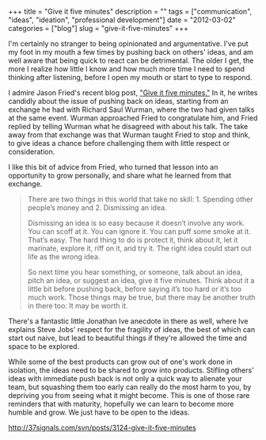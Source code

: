 +++
title = "Give it five minutes"
description = ""
tags = ["communication", "ideas", "ideation", "professional development"]
date = "2012-03-02"
categories = ["blog"]
slug = "give-it-five-minutes"
+++



<p>I'm certainly no stranger to being opinionated and argumentative. I've put my foot in my mouth a few times by pushing back on others' ideas, and am well aware that being quick to react can be detrimental. The older I get, the more I realize how little I know and how much more time I need to spend thinking after listening, before I open my mouth or start to type to respond.</p>

<p>I admire Jason Fried's recent blog post, <a href="http://37signals.com/svn/posts/3124-give-it-five-minutes">&quot;Give it five minutes.&quot;</a> In it, he writes candidly about the issue of pushing back on ideas, starting from an exchange he had with Richard Saul Wurman, where the two had given talks at the same event. Wurman approached Fried to congratulate him, and Fried replied by telling Wurman what he disagreed with about his talk. The take away from that exchange was that Wurman taught Fried to stop and think, to give ideas a chance before challenging them with little respect or consideration.</p>

<p>I like this bit of advice from Fried, who turned that lesson into an opportunity to grow personally, and share what he learned from that exchange.</p>

<p><blockquote>There are two things in this world that take no skill: 1. Spending other people’s money and 2. Dismissing an idea.</p>

<p>Dismissing an idea is so easy because it doesn’t involve any work. You can scoff at it. You can ignore it. You can puff some smoke at it. That’s easy. The hard thing to do is protect it, think about it, let it marinate, explore it, riff on it, and try it. The right idea could start out life as the wrong idea.</p>

<p>So next time you hear something, or someone, talk about an idea, pitch an idea, or suggest an idea, give it five minutes. Think about it a little bit before pushing back, before saying it’s too hard or it’s too much work. Those things may be true, but there may be another truth in there too: It may be worth it.</blockquote></p>

<p>There's a fantastic little Jonathan Ive anecdote in there as well, where Ive explains Steve Jobs' respect for the fragility of ideas, the best of which can start out naive, but lead to beautiful things if they're allowed the time and space to be explored.</p>

<p>While some of the best products can grow out of one's work done in isolation, the ideas need to be shared to grow into products. Stifling others' ideas with immediate push back is not only a quick way to alienate your team, but squashing them too early can really do the most harm to you, by depriving you from seeing what it might become. This is one of those rare reminders that with maturity, hopefully we can learn to become more humble and grow. We just have to be open to the ideas.</p>

    
  <a href="http://37signals.com/svn/posts/3124-give-it-five-minutes">http://37signals.com/svn/posts/3124-give-it-five-minutes</a>
